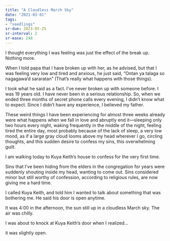 ```yaml
---
title: "A Cloudless March Sky"
date: "2021-03-01"
tags:
- "seedlings"
sr-due: 2023-05-25
sr-interval: 2
sr-ease: 248
---
```

I thought everything I was feeling was just the effect of the break up. Nothing more.

When I told papa that I have broken up with her, as he advised, but that I was feeling very low and tired and anxious, he just said, “Ontan ya talaga so nagagawa’d sararatan” (That’s really what happens with those things).

I took what he said as a fact. I’ve never broken up with someone before. I was 19 years old. I have never been in a serious relationship. So, when we ended three months of secret phone calls every evening, I didn’t know what to expect. Since I didn’t have any experience, I believed my father.

These weird things I have been experiencing for almost three weeks already were what happens when we fall in love and abruptly end it—sleeping only two hours every night, waking frequently in the middle of the night, feeling tired the entire day, most probably because of the lack of sleep, a very low mood, as if a large gray cloud looms above my head wherever I go, circling thoughts, and this sudden desire to confess my sins, this overwhelming guilt.

I am walking today to Kuya Keith’s house to confess for the very first time.

Sins that I’ve been hiding from the elders in the congregation for years were suddenly shouting inside my head, wanting to come out. Sins considered minor but still worthy of confession, according to religious rules, are now giving me a hard time.

I called Kuya Keith, and told him I wanted to talk about something that was bothering me. He said his door is open anytime.

It was 4:00 in the afternoon, the sun still up in a cloudless March sky. The air was chilly.

I was about to knock at Kuya Keith’s door when I realized…

it was slightly open.
